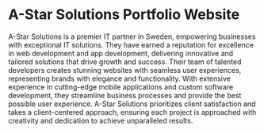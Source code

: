 # A-Star Solutions Portfolio Website

A-Star Solutions is a premier IT partner in Sweden, empowering businesses with exceptional IT solutions. They have earned a reputation for excellence in web development and app development, delivering innovative and tailored solutions that drive growth and success. Their team of talented developers creates stunning websites with seamless user experiences, representing brands with elegance and functionality. With extensive experience in cutting-edge mobile applications and custom software development, they streamline business processes and provide the best possible user experience. A-Star Solutions prioritizes client satisfaction and takes a client-centered approach, ensuring each project is approached with creativity and dedication to achieve unparalleled results.
